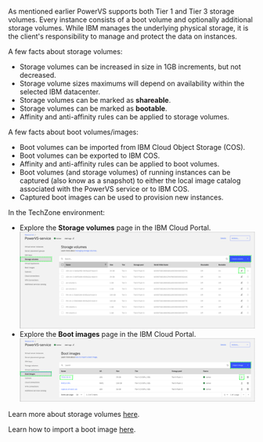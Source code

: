 As mentioned earlier PowerVS supports both Tier 1 and Tier 3 storage volumes. Every instance consists of a boot volume and optionally additional storage volumes. While IBM manages the underlying physical storage, it is the client's responsibility to manage and protect the data on instances.

A few facts about storage volumes:

  - Storage volumes can be increased in size in 1GB increments, but not decreased.
  - Storage volume sizes maximums will depend on availability within the selected IBM datacenter.
  - Storage volumes can be marked as **shareable**.
  - Storage volumes can be marked as **bootable**.
  - Affinity and anti-affinity rules can be applied to storage volumes.

A few facts about boot volumes/images:

  - Boot volumes can be imported from IBM Cloud Object Storage (COS).
  - Boot volumes can be exported to IBM COS.
  - Affinity and anti-affinity rules can be applied to boot volumes.
  - Boot volumes (and storage volumes) of running instances can be captured (also know as a snapshot) to either the local image catalog associated with the PowerVS service or to IBM COS.
  - Captured boot images can be used to provision new instances.

In the TechZone environment:

  - Explore the **Storage volumes** page in the IBM Cloud Portal.
  ![](_attachments/StorageVolumes.png)
  - Explore the **Boot images** page in the IBM Cloud Portal.
  ![](_attachments/BootImages.png)

Learn more about storage volumes <a href="https://cloud.ibm.com/docs/power-iaas?topic=power-iaas-modifying-server#modifying-volume-network" target="_blank">here</a>.

Learn how to import a boot image <a href="https://cloud.ibm.com/docs/power-iaas?topic=power-iaas-importing-boot-image" target="_blank">here</a>.
